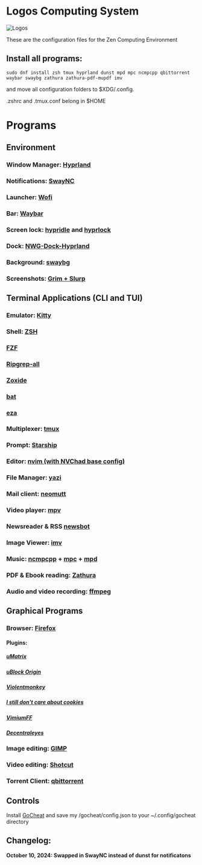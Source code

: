 # Logos Computing System

![Logos](http://res.cloudinary.com/dmpuhppsb/image/upload/v1726758715/aggpcsonhxrzutfxovsc.png) 

These are the configuration files for the Zen Computing Environment

## Install all programs:
```
sudo dnf install zsh tmux hyprland dunst mpd mpc ncmpcpp qbittorrent waybar swaybg zathura zathura-pdf-mupdf imv
```

and move all configuration folders to $XDG/.config.

.zshrc and .tmux.conf belong in $HOME

# Programs
## Environment
### Window Manager: [Hyprland](https://hyprland.org/) 
### Notifications: [SwayNC](https://github.com/ErikReider/SwayNotificationCenter) 
### Launcher: [Wofi](https://hg.sr.ht/~scoopta/wofi) 
### Bar: [Waybar](https://github.com/Alexays/Waybar) 
### Screen lock: [hypridle](https://github.com/hyprwm/hypridle) and [hyprlock](https://github.com/hyprwm/hyprlock)
### Dock: [NWG-Dock-Hyprland](https://github.com/nwg-piotr/nwg-dock-hyprland) 
### Background: [swaybg](https://github.com/swaywm/swaybg) 
### Screenshots: [Grim + Slurp](https://github.com/emersion/grim) 

## Terminal Applications (CLI and TUI)
### Emulator: [Kitty](https://sw.kovidgoyal.net/kitty/) 
### Shell: [ZSH](https://github.com/tmux/tmux/wiki) 
### [FZF](https://github.com/junegunn/fzf) 
### [Ripgrep-all](https://github.com/phiresky/ripgrep-all) 
### [Zoxide](https://github.com/ajeetdsouza/zoxide) 
### [bat](https://github.com/sharkdp/bat) 
### [eza](https://github.com/eza-community/eza) 
### Multiplexer: [tmux](https://github.com/tmux/tmux/wiki) 
### Prompt: [Starship](https://starship.rs/) 
### Editor: [nvim (with NVChad base config)](https://neovim.io/) 
### File Manager: [yazi](https://github.com/sxyazi/yazi) 
### Mail client: [neomutt](https://neomutt.org/) 
### Video player: [mpv](https://mpv.io/) 
### Newsreader & RSS [newsbot](https://newsboat.org/index.html) 
### Image Viewer: [imv](https://sr.ht/~exec64/imv/) 
### Music: [ncmpcpp](https://github.com/ncmpcpp/ncmpcpp) + [mpc](https://www.musicpd.org/clients/mpc/) + [mpd](https://www.musicpd.org/) 
### PDF & Ebook reading: [Zathura](https://pwmt.org/projects/zathura/) 
### Audio and video recording: [ffmpeg](https://www.ffmpeg.org/)

## Graphical Programs
### Browser: [Firefox](url) 
#### Plugins:
##### [uMatrix](https://addons.mozilla.org/en-CA/firefox/addon/umatrix/)
##### [uBlock Origin](https://addons.mozilla.org/en-CA/firefox/addon/ublock-origin/)
##### [Violentmonkey](https://addons.mozilla.org/en-CA/firefox/addon/violentmonkey/)
##### [I still don't care about cookies](https://addons.mozilla.org/en-CA/firefox/addon/istilldontcareaboutcookies/)
##### [VimiumFF](https://addons.mozilla.org/en-US/firefox/addon/vimium-ff/)
##### [Decentraleyes](https://addons.mozilla.org/en-CA/firefox/addon/decentraleyes/)

### Image editing: [GIMP](https://www.gimp.org/) 
### Video editing: [Shotcut](https://www.shotcut.org/) 
### Torrent Client: [qbittorrent](https://www.qbittorrent.org/) 

## Controls

Install [GoCheat](https://github.com/Achno/gocheat) and save my /gocheat/config.json to your ~/.config/gocheat directory 

## Changelog:

**October 10, 2024: Swapped in SwayNC instead of dunst for notificatons**

